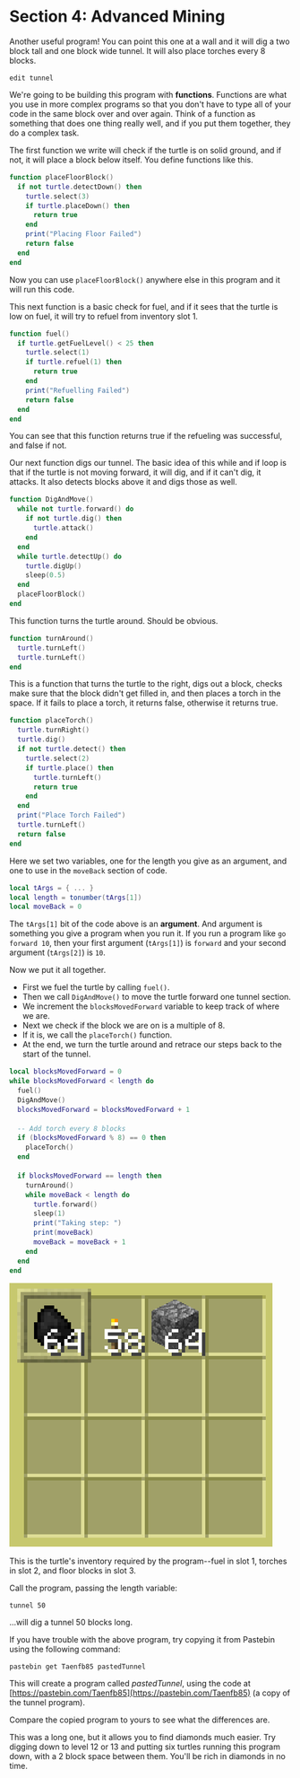 # Section 4: Advanced Mining

Another useful program! You can point this one at a wall and it will dig a two block tall and one block wide tunnel. It will also place torches every 8 blocks.

```
edit tunnel
```

We're going to be building this program with **functions**. Functions are what you use in more complex programs so that you don't have to type all of your code in the same block over and over again. Think of a function as something that does one thing really well, and if you put them together, they do a complex task.

The first function we write will check if the turtle is on solid ground, and if not, it will place a block below itself. You define functions like this.

```lua
function placeFloorBlock()
  if not turtle.detectDown() then
    turtle.select(3)
    if turtle.placeDown() then
      return true
    end
    print("Placing Floor Failed")
    return false
  end
end
```

Now you can use `placeFloorBlock()` anywhere else in this program and it will run this code.

This next function is a basic check for fuel, and if it sees that the turtle is low on fuel, it will try to refuel from inventory slot 1.

```lua
function fuel()
  if turtle.getFuelLevel() < 25 then
    turtle.select(1)
    if turtle.refuel(1) then
      return true
    end
    print("Refuelling Failed")
    return false
  end
end
```

You can see that this function returns true if the refueling was successful, and false if not.

Our next function digs our tunnel. The basic idea of this while and if loop is that if the turtle is not moving forward, it will dig, and if it can't dig, it attacks. It also detects blocks above it and digs those as well.

```lua
function DigAndMove()
  while not turtle.forward() do
    if not turtle.dig() then
      turtle.attack()
    end
  end
  while turtle.detectUp() do
    turtle.digUp()
    sleep(0.5)
  end
  placeFloorBlock()
end
```

This function turns the turtle around. Should be obvious.

```lua
function turnAround()
  turtle.turnLeft()
  turtle.turnLeft()
end
```

This is a function that turns the turtle to the right, digs out a block, checks make sure that the block didn't get filled in, and then places a torch in the space. If it fails to place a torch, it returns false, otherwise it returns true.

```lua
function placeTorch()
  turtle.turnRight()
  turtle.dig()
  if not turtle.detect() then
    turtle.select(2)
    if turtle.place() then
      turtle.turnLeft()
      return true
    end
  end
  print("Place Torch Failed")
  turtle.turnLeft()
  return false
end
```

Here we set two variables, one for the length you give as an argument, and one to use in the `moveBack` section of code.

```lua
local tArgs = { ... }
local length = tonumber(tArgs[1])
local moveBack = 0
```

The `tArgs[1]` bit of the code above is an **argument**. And argument is something you give a program when you run it. If you run a program like `go forward 10`, then your first argument (`tArgs[1]`) is `forward` and your second argument (`tArgs[2]`) is `10`.

Now we put it all together.

* First we fuel the turtle by calling `fuel()`.
* Then we call `DigAndMove()` to move the turtle forward one tunnel section.
* We increment the `blocksMovedForward` variable to keep track of where we are.
* Next we check if the block we are on is a multiple of 8.
* If it is, we call the `placeTorch()` function.
* At the end, we turn the turtle around and retrace our steps back to the start of the tunnel.

```lua
local blocksMovedForward = 0
while blocksMovedForward < length do
  fuel()
  DigAndMove()
  blocksMovedForward = blocksMovedForward + 1

  -- Add torch every 8 blocks
  if (blocksMovedForward % 8) == 0 then
    placeTorch()
  end

  if blocksMovedForward == length then
    turnAround()
    while moveBack < length do
      turtle.forward()
      sleep(1)
      print("Taking step: ")
      print(moveBack)
      moveBack = moveBack + 1
    end
  end
end
```

![](images/section_4/tunnel-inventory.png)

This is the turtle's inventory required by the program--fuel in slot 1, torches in slot 2, and floor blocks in slot 3.

Call the program, passing the length variable:

```
tunnel 50
```

...will dig a tunnel 50 blocks long.

If you have trouble with the above program, try copying it from Pastebin using the following command:

```
pastebin get Taenfb85 pastedTunnel
```

This will create a program called _pastedTunnel_, using the code at [https://pastebin.com/Taenfb85](https://pastebin.com/Taenfb85) (a copy of the tunnel program).

Compare the copied program to yours to see what the differences are.

This was a long one, but it allows you to find diamonds much easier. Try digging down to level 12 or 13 and putting six turtles running this program down, with a 2 block space between them. You'll be rich in diamonds in no time.
